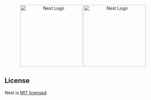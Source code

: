 <p align="center" >
  <a href="http://nestjs.com/" target="blank"><img src="https://nestjs.com/img/logo-small.svg" width="200" alt="Nest Logo" /></a>
  <a href="https://www.prisma.io" target="blank"><img src="https://prismalens.vercel.app/header/logo-dark.svg" width="200" alt="Nest Logo" /></a>
</p>




## License

Nest is [MIT licensed](LICENSE).
